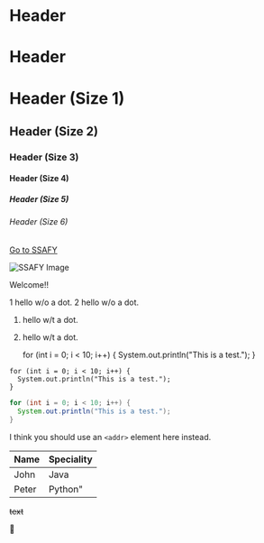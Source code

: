 <h1> Header
<H1> Header

# Header (Size 1)
## Header (Size 2)
### Header (Size 3)
#### Header (Size 4)
##### Header (Size 5)
###### Header (Size 6)

[Go to SSAFY](www.ssafy.com)

![SSAFY Image](https://edu.ssafy.com/asset/images/logo.png)

Welcome!!

1 hello w/o a dot.
2 hello w/o a dot.
1. hello w/t a dot.
2. hello w/t a dot.

    
    for (int i = 0; i < 10; i++) {
      System.out.println("This is a test.");
    }
    

```
for (int i = 0; i < 10; i++) {
  System.out.println("This is a test.");
}
```

```Java
for (int i = 0; i < 10; i++) {
  System.out.println("This is a test.");
}
```


I think you should use an
`<addr>` element here instead.

Name | Speciality
-------- | -------------
John | Java
Peter | Python"

~~text~~

:camel:

<a href="https://www.youtube.com/watch?v=IcWBn4oW9QQ"></a>
